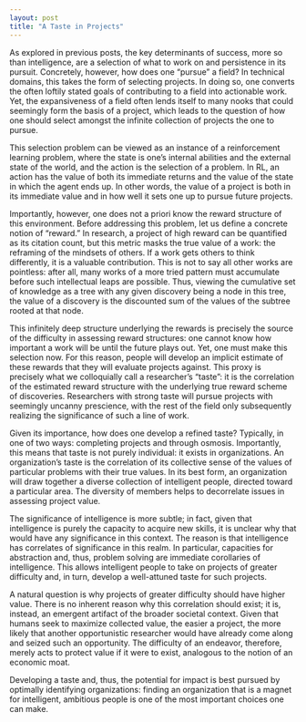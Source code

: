 ```yaml
---
layout: post
title: "A Taste in Projects"
---
```

As explored in previous posts, the key determinants of success, more so than intelligence, are a selection of what to work on and persistence in its pursuit. Concretely, however, how does one “pursue” a field? In technical domains, this takes the form of selecting projects. In doing so, one converts the often loftily stated goals of contributing to a field into actionable work. Yet, the expansiveness of a field often lends itself to many nooks that could seemingly form the basis of a project, which leads to the question of how one should select amongst the infinite collection of projects the one to pursue.

This selection problem can be viewed as an instance of a reinforcement learning problem, where the state is one’s internal abilities and the external state of the world, and the action is the selection of a problem. In RL, an action has the value of both its immediate returns and the value of the state in which the agent ends up. In other words, the value of a project is both in its immediate value and in how well it sets one up to pursue future projects.

Importantly, however, one does not a priori know the reward structure of this environment. Before addressing this problem, let us define a concrete notion of “reward.” In research, a project of high reward can be quantified as its citation count, but this metric masks the true value of a work: the reframing of the mindsets of others. If a work gets others to think differently, it is a valuable contribution. This is not to say all other works are pointless: after all, many works of a more tried pattern must accumulate before such intellectual leaps are possible. Thus, viewing the cumulative set of knowledge as a tree with any given discovery being a node in this tree, the value of a discovery is the discounted sum of the values of the subtree rooted at that node.

This infinitely deep structure underlying the rewards is precisely the source of the difficulty in assessing reward structures: one cannot know how important a work will be until the future plays out. Yet, one must make this selection now. For this reason, people will develop an implicit estimate of these rewards that they will evaluate projects against. This proxy is precisely what we colloquially call a researcher’s “taste”: it is the correlation of the estimated reward structure with the underlying true reward scheme of discoveries. Researchers with strong taste will pursue projects with seemingly uncanny prescience, with the rest of the field only subsequently realizing the significance of such a line of work.

Given its importance, how does one develop a refined taste? Typically, in one of two ways: completing projects and through osmosis. Importantly, this means that taste is not purely individual: it exists in organizations. An organization’s taste is the correlation of its collective sense of the values of particular problems with their true values. In its best form, an organization will draw together a diverse collection of intelligent people, directed toward a particular area. The diversity of members helps to decorrelate issues in assessing project value. 

The significance of intelligence is more subtle; in fact, given that intelligence is purely the capacity to acquire new skills, it is unclear why that would have any significance in this context. The reason is that intelligence has correlates of significance in this realm. In particular, capacities for abstraction and, thus, problem solving are immediate corollaries of intelligence. This allows intelligent people to take on projects of greater difficulty and, in turn, develop a well-attuned taste for such projects. 

A natural question is why projects of greater difficulty should have higher value. There is no inherent reason why this correlation should exist; it is, instead, an emergent artifact of the broader societal context. Given that humans seek to maximize collected value, the easier a project, the more likely that another opportunistic researcher would have already come along and seized such an opportunity. The difficulty of an endeavor, therefore, merely acts to protect value if it were to exist, analogous to the notion of an economic moat. 

Developing a taste and, thus, the potential for impact is best pursued by optimally identifying organizations: finding an organization that is a magnet for intelligent, ambitious people is one of the most important choices one can make.
